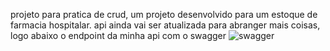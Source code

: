 projeto para pratica de crud, um projeto desenvolvido para um estoque de farmacia hospitalar.
api ainda vai ser atualizada para abranger mais coisas, logo abaixo o endpoint da minha api com o swagger
![swagger](https://github.com/user-attachments/assets/4e58dc7b-6691-4378-9e5e-9bc8d3a0fda1)
